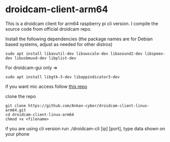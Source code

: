 # droidcam-client-arm64
This is a droidcam client for arm64 raspberry pi cli version. I compile the source code from official droidcam repo.

Install the following dependencies
(the package names are for Debian based systems, adjust as needed for other distros)


```
sudo apt install libavutil-dev libswscale-dev libasound2-dev libspeex-dev libusbmuxd-dev libplist-dev

```
For droidcam-gui only =>
```
sudo apt install libgtk-3-dev libappindicator3-dev

```
if you want mic access follow [this repo](https://github.com/umlaeute/v4l2loopback)

clone the repo
```
git clone https://github.com/Ankan-cyber/droidcam-client-linux-arm64.git
cd droidcam-client-linux-arm64
chmod +x <filename>
```
if you are using cli version 
run ./droidcam-cli [ip] [port], type data shown on your phone
